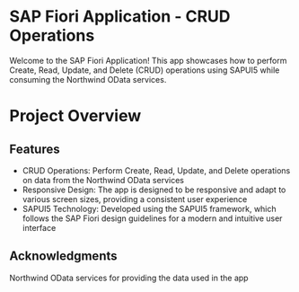 # SAP Fiori Application - CRUD Operations

Welcome to the SAP Fiori Application! This app showcases how to perform Create, Read, Update, and Delete (CRUD) operations using SAPUI5 while consuming the Northwind OData services.

# Project Overview

## Features
- CRUD Operations: Perform Create, Read, Update, and Delete operations on data from the Northwind OData services
- Responsive Design: The app is designed to be responsive and adapt to various screen sizes, providing a consistent user experience
- SAPUI5 Technology: Developed using the SAPUI5 framework, which follows the SAP Fiori design guidelines for a modern and intuitive user interface

## Acknowledgments
Northwind OData services for providing the data used in the app


